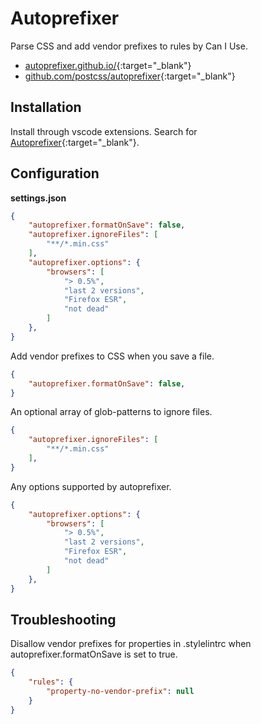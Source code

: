 # Autoprefixer

Parse CSS and add vendor prefixes to rules by Can I Use.

- [autoprefixer.github.io/](https://autoprefixer.github.io/){:target="_blank"}
- [github.com/postcss/autoprefixer](https://github.com/postcss/autoprefixer){:target="_blank"}

## Installation

Install through vscode extensions. Search for [Autoprefixer](https://marketplace.visualstudio.com/items?itemName=mrmlnc.vscode-autoprefixer){:target="_blank"}.

## Configuration

**settings.json**

```json
{
    "autoprefixer.formatOnSave": false,
    "autoprefixer.ignoreFiles": [
        "**/*.min.css"
    ],
    "autoprefixer.options": {
        "browsers": [
            "> 0.5%",
            "last 2 versions",
            "Firefox ESR",
            "not dead"
        ]
    },
}
```

Add vendor prefixes to CSS when you save a file.

```json
{
    "autoprefixer.formatOnSave": false,
}
```

An optional array of glob-patterns to ignore files.

```json
{
    "autoprefixer.ignoreFiles": [
        "**/*.min.css"
    ],
}
```

Any options supported by autoprefixer.

```json
{
    "autoprefixer.options": {
        "browsers": [
            "> 0.5%",
            "last 2 versions",
            "Firefox ESR",
            "not dead"
        ]
    },
}
```

## Troubleshooting

Disallow vendor prefixes for properties in .stylelintrc when autoprefixer.formatOnSave is set to true.

```json
{
    "rules": {
        "property-no-vendor-prefix": null
    }
}
```
